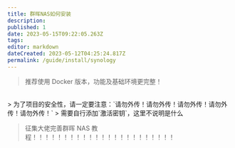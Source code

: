 ```yaml
---
title: 群晖NAS如何安装
description:
published: 1
date: 2023-05-15T09:22:05.263Z
tags:
editor: markdown
dateCreated: 2023-05-12T04:25:24.817Z
permalink: /guide/install/synology
---
```


> 推荐使用 Docker 版本，功能及基础环境更完整！

<br>
> 为了项目的安全性，请一定要注意：`请勿外传！请勿外传！请勿外传！请勿外传！请勿外传！`
> 需要自行添加`激活密钥`，这里不说明是什么
<br>

> 征集大佬完善群晖 NAS 教程！！！！！！！！！！！！！！！！！！！！！！！
